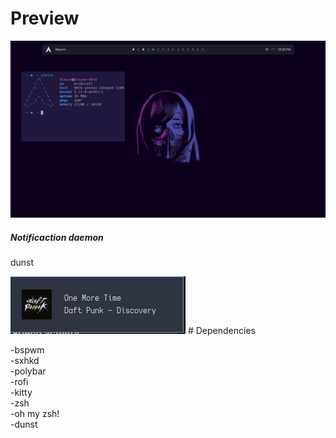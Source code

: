 # Preview

<img src="preview.png"></img>

<h5>Notificaction daemon</h5>
<p>dunst</p>
<img src="dunst.png"></img>
# Dependencies

-bspwm <br>
-sxhkd <br>
-polybar <br>
-rofi <br>
-kitty <br>
-zsh <br>
-oh my zsh! <br>
-dunst
